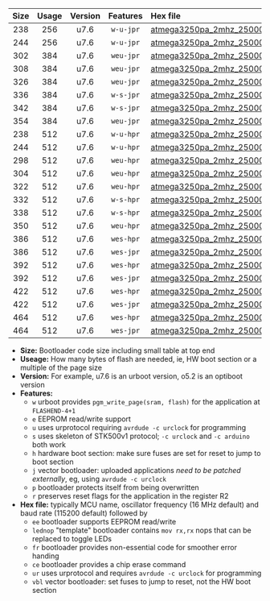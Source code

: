 |Size|Usage|Version|Features|Hex file|
|:-:|:-:|:-:|:-:|:--|
|238|256|u7.6|`w-u-jpr`|[atmega3250pa_2mhz_250000bps_ur_vbl.hex](https://raw.githubusercontent.com/stefanrueger/urboot/main//atmega3250pa_2mhz_250000bps_ur_vbl.hex)|
|244|256|u7.6|`w-u-jpr`|[atmega3250pa_2mhz_250000bps_lednop_ur_vbl.hex](https://raw.githubusercontent.com/stefanrueger/urboot/main//atmega3250pa_2mhz_250000bps_lednop_ur_vbl.hex)|
|302|384|u7.6|`weu-jpr`|[atmega3250pa_2mhz_250000bps_ee_ur_vbl.hex](https://raw.githubusercontent.com/stefanrueger/urboot/main//atmega3250pa_2mhz_250000bps_ee_ur_vbl.hex)|
|308|384|u7.6|`weu-jpr`|[atmega3250pa_2mhz_250000bps_ee_lednop_ur_vbl.hex](https://raw.githubusercontent.com/stefanrueger/urboot/main//atmega3250pa_2mhz_250000bps_ee_lednop_ur_vbl.hex)|
|326|384|u7.6|`weu-jpr`|[atmega3250pa_2mhz_250000bps_ee_lednop_fr_ur_vbl.hex](https://raw.githubusercontent.com/stefanrueger/urboot/main//atmega3250pa_2mhz_250000bps_ee_lednop_fr_ur_vbl.hex)|
|336|384|u7.6|`w-s-jpr`|[atmega3250pa_2mhz_250000bps_vbl.hex](https://raw.githubusercontent.com/stefanrueger/urboot/main//atmega3250pa_2mhz_250000bps_vbl.hex)|
|342|384|u7.6|`w-s-jpr`|[atmega3250pa_2mhz_250000bps_lednop_vbl.hex](https://raw.githubusercontent.com/stefanrueger/urboot/main//atmega3250pa_2mhz_250000bps_lednop_vbl.hex)|
|354|384|u7.6|`weu-jpr`|[atmega3250pa_2mhz_250000bps_ee_lednop_fr_ce_ur_vbl.hex](https://raw.githubusercontent.com/stefanrueger/urboot/main//atmega3250pa_2mhz_250000bps_ee_lednop_fr_ce_ur_vbl.hex)|
|238|512|u7.6|`w-u-hpr`|[atmega3250pa_2mhz_250000bps_ur.hex](https://raw.githubusercontent.com/stefanrueger/urboot/main//atmega3250pa_2mhz_250000bps_ur.hex)|
|244|512|u7.6|`w-u-hpr`|[atmega3250pa_2mhz_250000bps_lednop_ur.hex](https://raw.githubusercontent.com/stefanrueger/urboot/main//atmega3250pa_2mhz_250000bps_lednop_ur.hex)|
|298|512|u7.6|`weu-hpr`|[atmega3250pa_2mhz_250000bps_ee_ur.hex](https://raw.githubusercontent.com/stefanrueger/urboot/main//atmega3250pa_2mhz_250000bps_ee_ur.hex)|
|304|512|u7.6|`weu-hpr`|[atmega3250pa_2mhz_250000bps_ee_lednop_ur.hex](https://raw.githubusercontent.com/stefanrueger/urboot/main//atmega3250pa_2mhz_250000bps_ee_lednop_ur.hex)|
|322|512|u7.6|`weu-hpr`|[atmega3250pa_2mhz_250000bps_ee_lednop_fr_ur.hex](https://raw.githubusercontent.com/stefanrueger/urboot/main//atmega3250pa_2mhz_250000bps_ee_lednop_fr_ur.hex)|
|332|512|u7.6|`w-s-hpr`|[atmega3250pa_2mhz_250000bps.hex](https://raw.githubusercontent.com/stefanrueger/urboot/main//atmega3250pa_2mhz_250000bps.hex)|
|338|512|u7.6|`w-s-hpr`|[atmega3250pa_2mhz_250000bps_lednop.hex](https://raw.githubusercontent.com/stefanrueger/urboot/main//atmega3250pa_2mhz_250000bps_lednop.hex)|
|350|512|u7.6|`weu-hpr`|[atmega3250pa_2mhz_250000bps_ee_lednop_fr_ce_ur.hex](https://raw.githubusercontent.com/stefanrueger/urboot/main//atmega3250pa_2mhz_250000bps_ee_lednop_fr_ce_ur.hex)|
|386|512|u7.6|`wes-hpr`|[atmega3250pa_2mhz_250000bps_ee.hex](https://raw.githubusercontent.com/stefanrueger/urboot/main//atmega3250pa_2mhz_250000bps_ee.hex)|
|386|512|u7.6|`wes-jpr`|[atmega3250pa_2mhz_250000bps_ee_vbl.hex](https://raw.githubusercontent.com/stefanrueger/urboot/main//atmega3250pa_2mhz_250000bps_ee_vbl.hex)|
|392|512|u7.6|`wes-hpr`|[atmega3250pa_2mhz_250000bps_ee_lednop.hex](https://raw.githubusercontent.com/stefanrueger/urboot/main//atmega3250pa_2mhz_250000bps_ee_lednop.hex)|
|392|512|u7.6|`wes-jpr`|[atmega3250pa_2mhz_250000bps_ee_lednop_vbl.hex](https://raw.githubusercontent.com/stefanrueger/urboot/main//atmega3250pa_2mhz_250000bps_ee_lednop_vbl.hex)|
|422|512|u7.6|`wes-hpr`|[atmega3250pa_2mhz_250000bps_ee_lednop_fr.hex](https://raw.githubusercontent.com/stefanrueger/urboot/main//atmega3250pa_2mhz_250000bps_ee_lednop_fr.hex)|
|422|512|u7.6|`wes-jpr`|[atmega3250pa_2mhz_250000bps_ee_lednop_fr_vbl.hex](https://raw.githubusercontent.com/stefanrueger/urboot/main//atmega3250pa_2mhz_250000bps_ee_lednop_fr_vbl.hex)|
|464|512|u7.6|`wes-hpr`|[atmega3250pa_2mhz_250000bps_ee_lednop_fr_ce.hex](https://raw.githubusercontent.com/stefanrueger/urboot/main//atmega3250pa_2mhz_250000bps_ee_lednop_fr_ce.hex)|
|464|512|u7.6|`wes-jpr`|[atmega3250pa_2mhz_250000bps_ee_lednop_fr_ce_vbl.hex](https://raw.githubusercontent.com/stefanrueger/urboot/main//atmega3250pa_2mhz_250000bps_ee_lednop_fr_ce_vbl.hex)|

- **Size:** Bootloader code size including small table at top end
- **Useage:** How many bytes of flash are needed, ie, HW boot section or a multiple of the page size
- **Version:** For example, u7.6 is an urboot version, o5.2 is an optiboot version
- **Features:**
  + `w` urboot provides `pgm_write_page(sram, flash)` for the application at `FLASHEND-4+1`
  + `e` EEPROM read/write support
  + `u` uses urprotocol requiring `avrdude -c urclock` for programming
  + `s` uses skeleton of STK500v1 protocol; `-c urclock` and `-c arduino` both work
  + `h` hardware boot section: make sure fuses are set for reset to jump to boot section
  + `j` vector bootloader: uploaded applications *need to be patched externally*, eg, using `avrdude -c urclock`
  + `p` bootloader protects itself from being overwritten
  + `r` preserves reset flags for the application in the register R2
- **Hex file:** typically MCU name, oscillator frequency (16 MHz default) and baud rate (115200 default) followed by
  + `ee` bootloader supports EEPROM read/write
  + `lednop` "template" bootloader contains `mov rx,rx` nops that can be replaced to toggle LEDs
  + `fr` bootloader provides non-essential code for smoother error handing
  + `ce` bootloader provides a chip erase command
  + `ur` uses urprotocol and requires `avrdude -c urclock` for programming
  + `vbl` vector bootloader: set fuses to jump to reset, not the HW boot section
